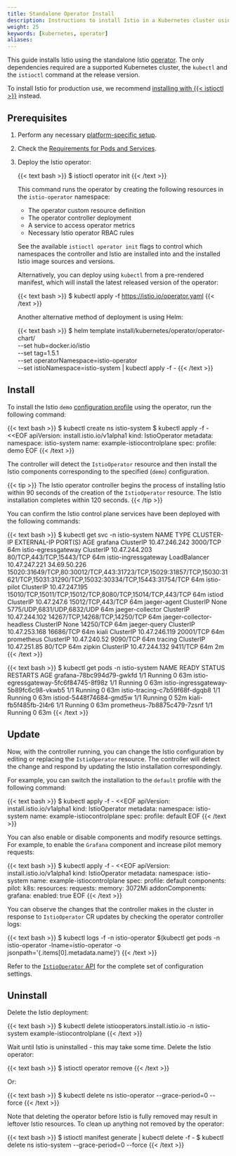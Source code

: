 ```yaml
---
title: Standalone Operator Install
description: Instructions to install Istio in a Kubernetes cluster using the Istio operator.
weight: 25
keywords: [kubernetes, operator]
aliases:
---
```


This guide installs Istio using the standalone Istio
[operator](https://kubernetes.io/docs/concepts/extend-kubernetes/operator/).
The only dependencies required are a supported Kubernetes cluster, the `kubectl` and the `istioctl` command at the release version.

To install Istio for production use, we recommend [installing with {{< istioctl >}}](/docs/setup/install/istioctl/)
instead.

## Prerequisites

1. Perform any necessary [platform-specific setup](/docs/setup/platform-setup/).

1. Check the [Requirements for Pods and Services](/docs/ops/deployment/requirements/).

1. Deploy the Istio operator:

    {{< text bash >}}
    $ istioctl operator init
    {{< /text >}}

    This command runs the operator by creating the following resources in the `istio-operator` namespace:

    - The operator custom resource definition
    - The operator controller deployment
    - A service to access operator metrics
    - Necessary Istio operator RBAC rules

    See the available `istioctl operator init` flags to control which namespaces the controller and Istio are installed
    into and the installed Istio image sources and versions.

    Alternatively, you can deploy using `kubectl` from a pre-rendered manifest, which will install the latest released
    version of the operator:

    {{< text bash >}}
    $ kubectl apply -f https://istio.io/operator.yaml
    {{< /text >}}
    
    Another alternative method of deployment is using Helm:

    {{< text bash >}}
    $ helm template install/kubernetes/operator/operator-chart/ \
      --set hub=docker.io/istio \
      --set tag=1.5.1 \
      --set operatorNamespace=istio-operator \
      --set istioNamespace=istio-system | kubectl apply -f -
    {{< /text >}}

## Install

To install the Istio `demo` [configuration profile](/docs/setup/additional-setup/config-profiles/)
using the operator, run the following command:

{{< text bash >}}
$ kubectl create ns istio-system
$ kubectl apply -f - <<EOF
apiVersion: install.istio.io/v1alpha1
kind: IstioOperator
metadata:
  namespace: istio-system
  name: example-istiocontrolplane
spec:
  profile: demo
EOF
{{< /text >}}

The controller will detect the `IstioOperator` resource and then install the Istio
components corresponding to the specified (`demo`) configuration.

{{< tip >}}
The Istio operator controller begins the process of installing Istio within 90 seconds of
the creation of the `IstioOperator` resource. The Istio installation completes within 120
seconds.
{{< /tip >}}

You can confirm the Istio control plane services have been deployed with the following commands:

{{< text bash >}}
$ kubectl get svc -n istio-system
NAME                        TYPE           CLUSTER-IP      EXTERNAL-IP    PORT(S)                                                                                                                      AGE
grafana                     ClusterIP      10.47.246.242   <none>         3000/TCP                                                                                                                     64m
istio-egressgateway         ClusterIP      10.47.244.203   <none>         80/TCP,443/TCP,15443/TCP                                                                                                     64m
istio-ingressgateway        LoadBalancer   10.47.247.221   34.69.50.226   15020:31649/TCP,80:30012/TCP,443:31723/TCP,15029:31857/TCP,15030:31621/TCP,15031:31290/TCP,15032:30334/TCP,15443:31754/TCP   64m
istio-pilot                 ClusterIP      10.47.247.195   <none>         15010/TCP,15011/TCP,15012/TCP,8080/TCP,15014/TCP,443/TCP                                                                     64m
istiod                      ClusterIP      10.47.247.6     <none>         15012/TCP,443/TCP                                                                                                            64m
jaeger-agent                ClusterIP      None            <none>         5775/UDP,6831/UDP,6832/UDP                                                                                                   64m
jaeger-collector            ClusterIP      10.47.244.102   <none>         14267/TCP,14268/TCP,14250/TCP                                                                                                64m
jaeger-collector-headless   ClusterIP      None            <none>         14250/TCP                                                                                                                    64m
jaeger-query                ClusterIP      10.47.253.168   <none>         16686/TCP                                                                                                                    64m
kiali                       ClusterIP      10.47.246.119   <none>         20001/TCP                                                                                                                    64m
prometheus                  ClusterIP      10.47.240.52    <none>         9090/TCP                                                                                                                     64m
tracing                     ClusterIP      10.47.251.85    <none>         80/TCP                                                                                                                       64m
zipkin                      ClusterIP      10.47.244.132   <none>         9411/TCP                                                                                                                     64m                                                                                                         2m
{{< /text >}}

{{< text bash >}}
$ kubectl get pods -n istio-system
NAME                                    READY   STATUS    RESTARTS   AGE
grafana-78bc994d79-gwkfd                1/1     Running   0          63m
istio-egressgateway-5fc6f84745-8f98z    1/1     Running   0          63m
istio-ingressgateway-5b89fc6c98-vkwb5   1/1     Running   0          63m
istio-tracing-c7b59f68f-dgqb8           1/1     Running   0          63m
istiod-5448f74684-gmd5w                 1/1     Running   0          52m
kiali-fb5f485fb-2l4r6                   1/1     Running   0          63m
prometheus-7b8875c479-7zsnf             1/1     Running   0          63m
{{< /text >}}

## Update

Now, with the controller running, you can change the Istio configuration by editing or replacing
the `IstioOperator` resource. The controller will detect the change and respond by updating
the Istio installation correspondingly.

For example, you can switch the installation to the `default`
profile with the following command:

{{< text bash >}}
$ kubectl apply -f - <<EOF
apiVersion: install.istio.io/v1alpha1
kind: IstioOperator
metadata:
  namespace: istio-system
  name: example-istiocontrolplane
spec:
  profile: default
EOF
{{< /text >}}

You can also enable or disable components and modify resource settings.
For example, to enable the `Grafana` component and increase pilot memory requests:

{{< text bash >}}
$ kubectl apply -f - <<EOF
apiVersion: install.istio.io/v1alpha1
kind: IstioOperator
metadata:
  namespace: istio-system
  name: example-istiocontrolplane
spec:
  profile: default
  components:
    pilot:
      k8s:
        resources:
          requests:
            memory: 3072Mi
  addonComponents:
    grafana:
      enabled: true
EOF
{{< /text >}}

You can observe the changes that the controller makes in the cluster in response to `IstioOperator` CR updates by
checking the operator controller logs:

{{< text bash >}}
$ kubectl logs -f -n istio-operator $(kubectl get pods -n istio-operator -lname=istio-operator -o jsonpath='{.items[0].metadata.name}')
{{< /text >}}

Refer to the [`IstioOperator` API](https://github.com/istio/api/blob/release-1.5/operator/v1alpha1/operator.proto/)
for the complete set of configuration settings.

## Uninstall

Delete the Istio deployment:

{{< text bash >}}
$ kubectl delete istiooperators.install.istio.io -n istio-system example-istiocontrolplane
{{< /text >}}

Wait until Istio is uninstalled - this may take some time.
Delete the Istio operator:

{{< text bash >}}
$ istioctl operator remove
{{< /text >}}

Or:

{{< text bash >}}
$ kubectl delete ns istio-operator --grace-period=0 --force
{{< /text >}}

Note that deleting the operator before Istio is fully removed may result in leftover Istio resources.
To clean up anything not removed by the operator:

{{< text bash >}}
$ istioctl manifest generate | kubectl delete -f -
$ kubectl delete ns istio-system --grace-period=0 --force
 {{< /text >}}

